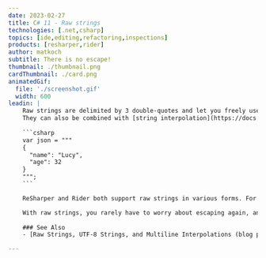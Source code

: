 ```yaml
---
date: 2023-02-27
title: C# 11 - Raw strings
technologies: [.net,csharp]
topics: [ide,editing,refactoring,inspections]
products: [resharper,rider]
author: matkoch
subtitle: There is no escape!
thumbnail: ./thumbnail.png
cardThumbnail: ./card.png
animatedGif:
  file: './screenshot.gif'
  width: 600
leadin: |
    Raw strings are delimited by 3 double-quotes and let you freely use up to 2 consecutive double-quotes without any escaping.
    They can also be combined with [string interpolation](https://docs.microsoft.com/en-us/dotnet/csharp/language-reference/tokens/interpolated).
  
    ```csharp
    var json = """
    {
      "name": "Lucy",
      "age": 32
    }
    """;
    ```

    ReSharper and Rider both support raw strings in various forms. For example, there's a *To Raw String* context action which allows you to convert all verbatim strings in your solution [in one go](https://www.jetbrains.com/help/rider/Coding_Assistance__Context_Actions.html#scope).

    With raw strings, you rarely have to worry about escaping again, and your code will look pretty even in the multiline form.!
  
    ### See Also
    - [Raw Strings, UTF-8 Strings, and Multiline Interpolations (blog post)](https://blog.jetbrains.com/dotnet/2023/02/27/raw-strings-utf-8-strings-multiline-interpolations-using-csharp-11-in-rider-and-resharper/)

---
```

